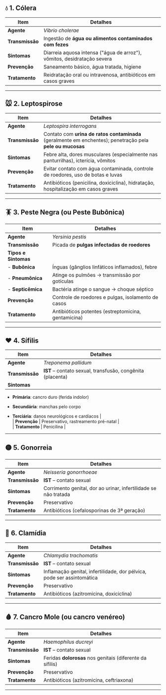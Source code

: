 ## 💧 **1. Cólera**

|Item|Detalhes|
|---|---|
|**Agente**|_Vibrio cholerae_|
|**Transmissão**|Ingestão de **água ou alimentos contaminados com fezes**|
|**Sintomas**|Diarreia aquosa intensa ("água de arroz"), vômitos, desidratação severa|
|**Prevenção**|Saneamento básico, água tratada, higiene|
|**Tratamento**|Reidratação oral ou intravenosa, antibióticos em casos graves|

---

## 🐭 **2. Leptospirose**

|Item|Detalhes|
|---|---|
|**Agente**|_Leptospira interrogans_|
|**Transmissão**|Contato com **urina de ratos contaminada** (geralmente em enchentes); penetração pela **pele ou mucosas**|
|**Sintomas**|Febre alta, dores musculares (especialmente nas panturrilhas), icterícia, vômitos|
|**Prevenção**|Evitar contato com água contaminada, controle de roedores, uso de botas e luvas|
|**Tratamento**|Antibióticos (penicilina, doxiciclina), hidratação, hospitalização em casos graves|

---

## 🪳 **3. Peste Negra (ou Peste Bubônica)**

|Item|Detalhes|
|---|---|
|**Agente**|_Yersinia pestis_|
|**Transmissão**|Picada de **pulgas infectadas de roedores**|
|**Tipos e Sintomas**||
|- **Bubônica**|Ínguas (gânglios linfáticos inflamados), febre|
|- **Pneumônica**|Atinge os pulmões → transmissão por gotículas|
|- **Septicêmica**|Bactéria atinge o sangue → choque séptico|
|**Prevenção**|Controle de roedores e pulgas, isolamento de casos|
|**Tratamento**|Antibióticos potentes (estreptomicina, gentamicina)|

---

## ❤️ **4. Sífilis**

|Item|Detalhes|
|---|---|
|**Agente**|_Treponema pallidum_|
|**Transmissão**|**IST** – contato sexual, transfusão, congênita (placenta)|
|**Sintomas**||

- **Primária**: cancro duro (ferida indolor)
    
- **Secundária**: manchas pelo corpo
    
- **Terciária**: danos neurológicos e cardíacos |  
    | **Prevenção** | Preservativo, rastreamento pré-natal |  
    | **Tratamento** | Penicilina |
    

---

## 🟡 **5. Gonorreia**

|Item|Detalhes|
|---|---|
|**Agente**|_Neisseria gonorrhoeae_|
|**Transmissão**|**IST** – contato sexual|
|**Sintomas**|Corrimento genital, dor ao urinar, infertilidade se não tratada|
|**Prevenção**|Preservativo|
|**Tratamento**|Antibióticos (cefalosporinas de 3ª geração)|

---

## 🧬 **6. Clamídia**

|Item|Detalhes|
|---|---|
|**Agente**|_Chlamydia trachomatis_|
|**Transmissão**|**IST** – contato sexual|
|**Sintomas**|Inflamação genital, infertilidade, dor pélvica, pode ser assintomática|
|**Prevenção**|Preservativo|
|**Tratamento**|Antibióticos (azitromicina, doxiciclina)|

---

## 🩸 **7. Cancro Mole (ou cancro venéreo)**

|Item|Detalhes|
|---|---|
|**Agente**|_Haemophilus ducreyi_|
|**Transmissão**|**IST** – contato sexual|
|**Sintomas**|Feridas **dolorosas** nos genitais (diferente da sífilis)|
|**Prevenção**|Preservativo|
|**Tratamento**|Antibióticos (azitromicina, ceftriaxona)|

---
